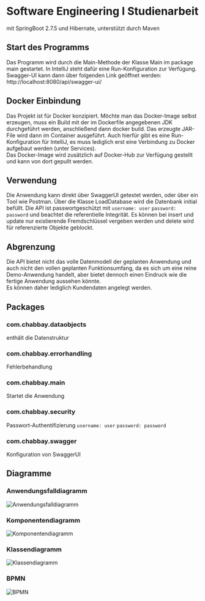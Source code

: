 # Software Engineering I Studienarbeit

mit SpringBoot 2.7.5 und Hibernate, unterstützt durch Maven

## Start des Programms

Das Programm wird durch die Main-Methode der Klasse Main im package main gestartet. In IntelliJ steht dafür eine
Run-Konfiguration zur Verfügung.
Swagger-UI kann dann über folgenden Link geöffnet werden:  http://localhost:8080/api/swagger-ui/

## Docker Einbindung

Das Projekt ist für Docker konzipiert. Möchte man das Docker-Image selbst erzeugen, muss ein Build mit der im Dockerfile
angegebenen JDK durchgeführt werden, anschließend dann docker build. Das erzeugte JAR-File wird dann im Container
ausgeführt. Auch hierfür gibt es eine Run-Konfiguration für IntelliJ, es muss lediglich erst eine Verbindung zu Docker
aufgebaut werden (unter Services).<br/>
Das Docker-Image wird zusätzlich auf Docker-Hub zur Verfügung gestellt und kann von dort gepullt werden.

## Verwendung

Die Anwendung kann direkt über SwaggerUI getestet werden, oder über ein Tool wie Postman. Über die Klasse LoadDatabase
wird die Datenbank initial befüllt.
Die API ist passwortgeschützt mit
`username: user`
`password: password`
und beachtet die referentielle Integrität. Es können bei insert und update nur existierende Fremdschlüssel vergeben
werden und delete wird für referenzierte Objekte geblockt.

## Abgrenzung

Die API bietet nicht das volle Datenmodell der geplanten Anwendung und auch nicht den vollen geplanten Funktionsumfang,
da es sich um eine reine Demo-Anwendung handelt, aber bietet dennoch einen Eindruck wie die fertige Anwendung aussehen
könnte.<br/>
Es können daher lediglich Kundendaten angelegt werden.

## Packages

### com.chabbay.dataobjects

enthält die Datenstruktur

### com.chabbay.errorhandling

Fehlerbehandlung

### com.chabbay.main

Startet die Anwendung

### com.chabbay.security

Passwort-Authentifizierung
`username: user`
`password: password`

### com.chabbay.swagger

Konfiguration von SwaggerUI

## Diagramme

### Anwendungsfalldiagramm

![Anwendungsfalldiagramm](uml/Anwendungsfalldiagramm.drawio.png)

### Komponentendiagramm

![Komponentendiagramm](uml/Komponentendiagramm.drawio.png)

### Klassendiagramm

![Klassendiagramm](uml/Klassendiagramm.drawio.png)

### BPMN

![BPMN](uml/BPMN.drawio.png)
